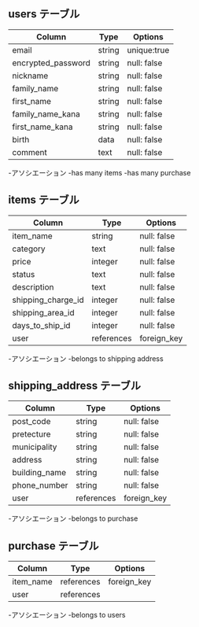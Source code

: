 ## users テーブル

| Column             | Type   | Options     |
| -----------------  | ------ | ----------- |
| email              | string | unique:true |
| encrypted_password | string | null: false |
| nickname           | string | null: false |
| family_name        | string | null: false |
| first_name         | string | null: false |
| family_name_kana   | string | null: false |
| first_name_kana    | string | null: false |
| birth              | data   | null: false |
| comment            | text   | null: false |

-アソシエーション
 -has many items
 -has many purchase



## items テーブル

| Column              | Type          | Options     |
| ------------------- | ------------  | ----------- |
| item_name           | string        | null: false |
| category            | text          | null: false |
| price               | integer       | null: false |
| status              | text          | null: false |
| description         | text          | null: false |
| shipping_charge_id  | integer       | null: false |
| shipping_area_id    | integer       | null: false |
| days_to_ship_id     | integer       | null: false |
| user                | references    | foreign_key |

-アソシエーション
 -belongs to shipping address 

## shipping_address テーブル

| Column        | Type       | Options     |
| ------------- | ---------- | ----------- |
| post_code     | string     | null: false |
| pretecture    | string     | null: false |
| municipality  | string     | null: false |
| address       | string     | null: false |
| building_name | string     | null: false |
| phone_number  | string     | null: false |
| user          | references | foreign_key |

-アソシエーション
 -belongs to purchase

## purchase テーブル

| Column      | Type       | Options     |
| ----------- | ---------- | ----------- |
| item_name   | references | foreign_key |
| user        | references |             |

-アソシエーション
 -belongs to users